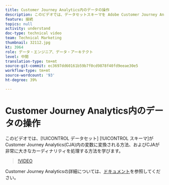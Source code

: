 ```yaml
---
title: Customer Journey Analytics内のデータの操作
description: このビデオでは、データセットスキーマを Adobe Customer Journey Analytics（CJA）内の変数に変換する方法、および CJA が非常に大きな基数をどのように処理するかを学びます。
feature: 接続
topics: null
activity: understand
doc-type: technical video
team: Technical Marketing
thumbnail: 32112.jpg
kt: 3964
role: データ・エンジニア、データ・アーキテクト
level: 中間
translation-type: tm+mt
source-git-commit: ec3697dd60161b59b7f0cd9878f40fd9eeae30e5
workflow-type: tm+mt
source-wordcount: '93'
ht-degree: 39%

---
```



# Customer Journey Analytics内のデータの操作

このビデオでは、[!UICONTROL データセット] [!UICONTROL スキーマ]がCustomer Journey Analytics(CJA)内の変数に変換される方法、およびCJAが非常に大きなカーディナリティを処理する方法を学びます。

>[!VIDEO](https://video.tv.adobe.com/v/32112/?quality=12)

Customer Journey Analyticsの詳細については、[ドキュメント](https://docs.adobe.com/content/help/ja-JP/analytics-platform/using/cja-landing.html)を参照してください。
